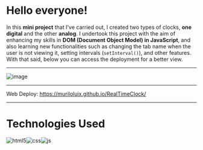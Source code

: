 <h1>Hello everyone!</h1>

In this **mini project** that I've carried out, I created two types of clocks, **one digital** and the other **analog**. I undertook this project with the aim of enhancing my skills in **DOM (Document Object Model) in JavaScript**, and also learning new functionalities such as changing the tab name when the user is not viewing it, setting intervals (`setInterval()`), and other features. With that said, below you can access the deployment for a better view.

<hr>

![image](https://github.com/muriloLuix/RealTimeClock/assets/143234115/6d81998f-649c-42b6-b5c0-8e9cc5680e54)

<hr>

Web Deploy: https://muriloluix.github.io/RealTimeClock/

<hr>
<h1> Technologies Used </h1>
<div style="display: flex">
  <img alt="html5" src="https://img.shields.io/badge/HTML5-E34F26?style=for-the-badge&logo=html5&logoColor=white" />
  <img alt="css" src="https://img.shields.io/badge/CSS3-1572B6?style=for-the-badge&logo=css3&logoColor=white" />
  <img alt="js" src="https://img.shields.io/badge/JavaScript-F7DF1E?style=for-the-badge&logo=javascript&logoColor=black" />
</div>
